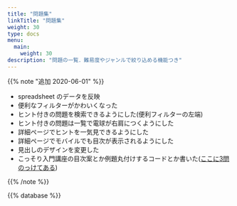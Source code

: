 ```yaml
---
title: "問題集"
linkTitle: "問題集"
weight: 30
type: docs
menu:
  main:
    weight: 30
description: "問題の一覧．難易度やジャンルで絞り込める機能つき"
---
```


{{% note "追加 2020-06-01" %}}

- spreadsheet のデータを反映
- 便利なフィルターがかわいくなった
- ヒント付きの問題を検索できるようにした(便利フィルターの左端)
- ヒント付きの問題は一覧で電球が右肩につくようにした
- 詳細ページでヒントを一気見できるようにした
- 詳細ページでモバイルでも目次が表示されるようにした
- 見出しのデザインを変更した
- こっそり入門講座の目次案とか例題丸付けするコードとか書いた([ここに3問のっけてある](/docs/lv1/stage1/))

{{% /note %}}

{{% database %}}
